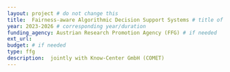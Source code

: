 ```yaml
---
layout: project # do not change this
title: 	Fairness-aware Algorithmic Decision Support Systems	# title of the project
year: 2023-2026	# corresponding year/duration
funding_agency: Austrian Research Promotion Agency (FFG) # if needed
ext_url: 
budget: # if needed
type: ffg 
description:  jointly with Know-Center GmbH (COMET)
---
```

